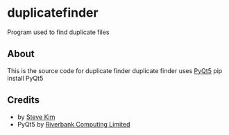 # duplicatefinder
Program used to find duplicate files

## About
This is the source code for duplicate finder
duplicate finder uses [PyQt5](https://pypi.org/project/PyQt5/)
pip install PyQt5

## Credits
- by [Steve Kim](https://www.sbstevekim.com/)
- PyQt5 by [Riverbank Computing Limited](https://www.riverbankcomputing.com/software/pyqt/)
